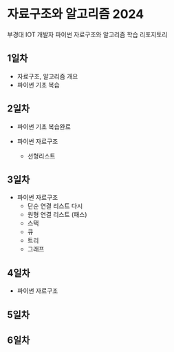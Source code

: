 # 자료구조와 알고리즘 2024
부경대 IOT 개발자 파이썬 자료구조와 알고리즘 학습 리포지토리

## 1일차
- 자료구조, 알고리즘 개요
- 파이썬 기초 복습

## 2일차
- 파이썬 기초 복습완료

- 파이썬 자료구조
    - 선형리스트

## 3일차
- 파이썬 자료구조
    - 단순 연결 리스트 다시
    - 원형 연결 리스트 (패스)
    - 스택
    - 큐
    - 트리
    - 그래프

## 4일차
- 파이썬 자료구조

## 5일차

## 6일차


